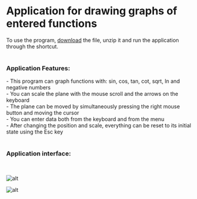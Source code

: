 # Application for drawing graphs of entered functions

To use the program, [download](https://github.com/lilarin/Coursework-Graph-Plotter/raw/main/Graph%20plotter.zip) 
the file, unzip it and run the application through the shortcut.
</br></br>
<h3>Application Features:</h3>
- This program can graph functions with: sin, cos, tan, cot, sqrt, ln and negative numbers</br>
- You can scale the plane with the mouse scroll and the arrows on the keyboard</br>
- The plane can be moved by simultaneously pressing the right mouse button and moving the cursor</br>
- You can enter data both from the keyboard and from the menu</br>
- After changing the position and scale, everything can be reset to its initial state using the Esc key
</br></br>
<h3>Application interface:</h3>
<br>

![alt](https://i.imgur.com/6EwN629.png)

![alt](https://i.imgur.com/ko47VvW.png)
